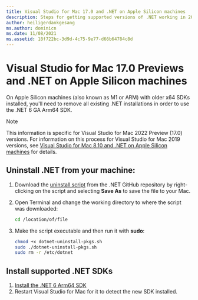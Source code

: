 ```yaml
---
title: Visual Studio for Mac 17.0 and .NET on Apple Silicon machines
description: Steps for getting supported versions of .NET working in 2022 on M1 machines.
author: heiligerdankgesang
ms.author: dominicn
ms.date: 11/08/2021
ms.assetid: 18f722bc-3d9d-4c75-9e77-d66b64784c8d
---
```


# Visual Studio for Mac 17.0 Previews and .NET on Apple Silicon machines

On Apple Silicon machines (also known as M1 or ARM) with older x64 SDKs installed, you'll need to remove all existing .NET installations in order to use the .NET 6 GA Arm64 SDK.  

> [!NOTE]
> This information is specific for Visual Studio for Mac 2022 Preview (17.0) versions. For information on this process for Visual Studio for Mac 2019 versions, see [Visual Studio for Mac 8.10 and .NET on Apple Silicon machines](/uninstall-net-2019.md) for details.

## Uninstall .NET from your machine: 

1. Download the [uninstall script](https://github.com/dotnet/sdk/blob/main/scripts/obtain/uninstall/dotnet-uninstall-pkgs.sh) from the .NET GitHub repository by right-clicking on the script and selecting **Save As** to save the file to your Mac.
2. Open Terminal and change the working directory to where the script was downloaded:
 
    ```bash
    cd /location/of/file
    ```
3. Make the script executable and then run it with **sudo**:

    ```bash
    chmod +x dotnet-uninstall-pkgs.sh 
    sudo ./dotnet-uninstall-pkgs.sh
    sudo rm -r /etc/dotnet
    ```  

## Install supported .NET SDKs

1. [Install the .NET 6 Arm64 SDK](https://download.visualstudio.microsoft.com/download/pr/ed60d37e-7842-4fc2-8250-2bd66073d79e/725d486e04d27e45d2b41c687dc35f49/dotnet-sdk-6.0.100-osx-arm64.pkg)
2. Restart Visual Studio for Mac for it to detect the new SDK installed. 
